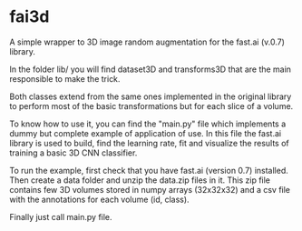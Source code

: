 # fai3d
A simple wrapper to 3D image random augmentation for the fast.ai (v.0.7) library.

In the folder lib/ you will find dataset3D and transforms3D
that are the main responsible to make the trick.

Both classes extend from the same ones implemented in the original library
to perform most of the basic transformations but for each slice of
a volume.

To know how to use it, you can find the "main.py" file which implements a
dummy but complete example of application of use. In this file the fast.ai
library is used to build, find the learning rate, fit and visualize the results
of training a basic 3D CNN classifier.

To run the example, first check that you have fast.ai (version 0.7) installed.
Then create a data folder and unzip the data.zip files in it. This zip file contains
few 3D volumes stored in numpy arrays (32x32x32) and a csv file
with the annotations for each volume (id, class).

Finally just call main.py file.



